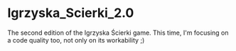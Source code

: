 # Igrzyska_Scierki_2.0
The second edition of the Igrzyska Ścierki game. This time, I'm focusing on a code quality too, not only on its workability ;)
